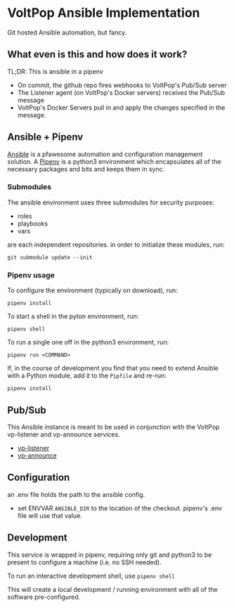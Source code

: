 # VoltPop Ansible Implementation

Git hosted Ansible automation, but fancy.

## What even is this and how does it work?

TL;DR: This is ansible in a pipenv

* On commit, the github repo fires webhooks to VoltPop's Pub/Sub server
* The Listener agent (on VoltPop's Docker servers) receives the Pub/Sub message
* VoltPop's Docker Servers pull in and apply the changes specified in the message.

## Ansible + Pipenv

[Ansible](https://docs.ansible.com/ansible/latest/user_guide/index.html#getting-started) is a pfawesome automation and configuration management solution. A [Pipenv](https://pipenv.pypa.io/en/latest/) is a python3 environment which encapsulates all of the necessary packages and bits and keeps them in sync.

### Submodules

The ansible environment uses three submodules for security purposes:
* roles
* playbooks
* vars

are each independent repositories. in order to initialize these modules, run:

`git submodule update --init`

### Pipenv usage

To configure the environment (typically on download), run:

`pipenv install`

To start a shell in the pyton environment, run:

`pipenv shell`

To run a single one off in the python3 environment, run:

`pipenv run <COMMAND>`

If, in the course of development you find that you need to extend Ansible with a Python module, add it to the `Pipfile` and re-run:

`pipenv install`

## Pub/Sub 

This Ansible instance is meant to be used in conjunction with the VoltPop vp-listener and vp-announce services.

* [vp-listener](https://github.com/voltpop/vp-listener)
* [vp-announce](https://github.com/voltpop/vp-announce)

## Configuration

an .env file holds the path to the ansible config.
* set ENVVAR `ANSIBLE_DIR` to the location of the checkout. pipenv's .env file will use that value.

## Development

This service is wrapped in pipenv, requiring only git and python3 to be present to configure a machine
(i.e. no SSH needed).

To run an interactive development shell, use `pipenv shell`

This will create a local development / running environment with all of the software pre-configured.
